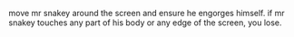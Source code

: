 move mr snakey around the screen and ensure he engorges himself.
if mr snakey touches any part of his body or any edge of the screen, you lose.
